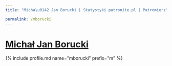```yaml
---
title: "Micha\u0142 Jan Borucki | Statystyki patronite.pl | Patromierz"

permalink: /mborucki
---
```


# [Michał Jan Borucki](https://patronite.pl/mborucki)

{% include profile.md name="mborucki" prefix="m" %}
